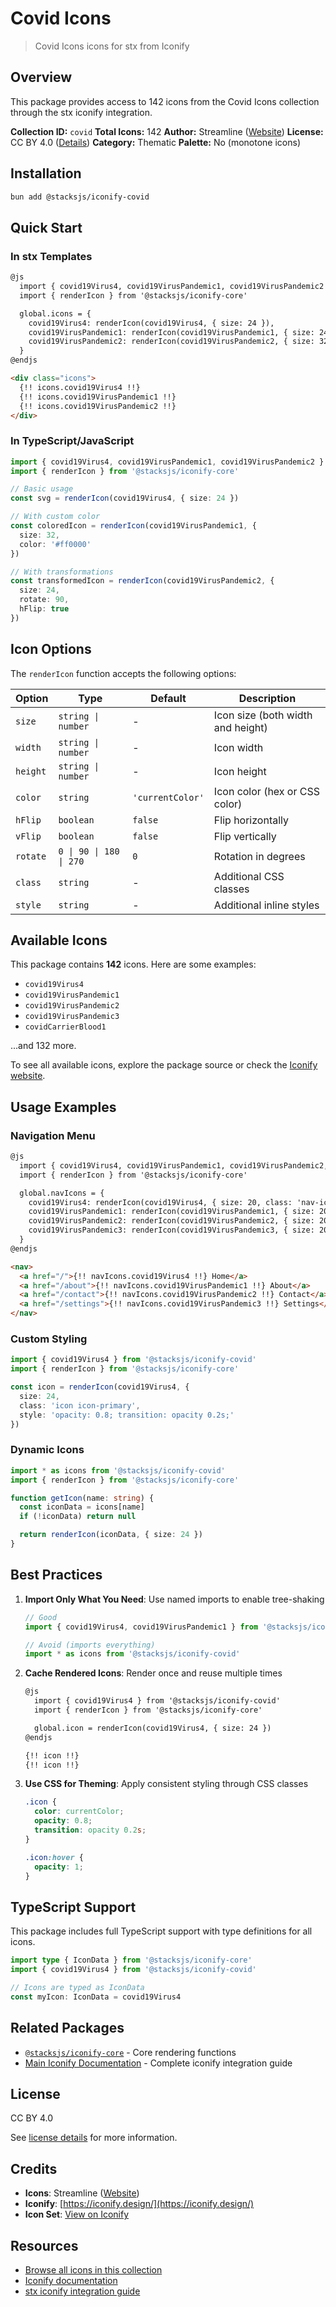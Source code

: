 # Covid Icons

> Covid Icons icons for stx from Iconify

## Overview

This package provides access to 142 icons from the Covid Icons collection through the stx iconify integration.

**Collection ID:** `covid`
**Total Icons:** 142
**Author:** Streamline ([Website](https://github.com/webalys-hq/streamline-vectors))
**License:** CC BY 4.0 ([Details](https://creativecommons.org/licenses/by/4.0/))
**Category:** Thematic
**Palette:** No (monotone icons)

## Installation

```bash
bun add @stacksjs/iconify-covid
```

## Quick Start

### In stx Templates

```html
@js
  import { covid19Virus4, covid19VirusPandemic1, covid19VirusPandemic2 } from '@stacksjs/iconify-covid'
  import { renderIcon } from '@stacksjs/iconify-core'

  global.icons = {
    covid19Virus4: renderIcon(covid19Virus4, { size: 24 }),
    covid19VirusPandemic1: renderIcon(covid19VirusPandemic1, { size: 24, color: '#4a90e2' }),
    covid19VirusPandemic2: renderIcon(covid19VirusPandemic2, { size: 32 })
  }
@endjs

<div class="icons">
  {!! icons.covid19Virus4 !!}
  {!! icons.covid19VirusPandemic1 !!}
  {!! icons.covid19VirusPandemic2 !!}
</div>
```

### In TypeScript/JavaScript

```typescript
import { covid19Virus4, covid19VirusPandemic1, covid19VirusPandemic2 } from '@stacksjs/iconify-covid'
import { renderIcon } from '@stacksjs/iconify-core'

// Basic usage
const svg = renderIcon(covid19Virus4, { size: 24 })

// With custom color
const coloredIcon = renderIcon(covid19VirusPandemic1, {
  size: 32,
  color: '#ff0000'
})

// With transformations
const transformedIcon = renderIcon(covid19VirusPandemic2, {
  size: 24,
  rotate: 90,
  hFlip: true
})
```

## Icon Options

The `renderIcon` function accepts the following options:

| Option | Type | Default | Description |
|--------|------|---------|-------------|
| `size` | `string \| number` | - | Icon size (both width and height) |
| `width` | `string \| number` | - | Icon width |
| `height` | `string \| number` | - | Icon height |
| `color` | `string` | `'currentColor'` | Icon color (hex or CSS color) |
| `hFlip` | `boolean` | `false` | Flip horizontally |
| `vFlip` | `boolean` | `false` | Flip vertically |
| `rotate` | `0 \| 90 \| 180 \| 270` | `0` | Rotation in degrees |
| `class` | `string` | - | Additional CSS classes |
| `style` | `string` | - | Additional inline styles |

## Available Icons

This package contains **142** icons. Here are some examples:

- `covid19Virus4`
- `covid19VirusPandemic1`
- `covid19VirusPandemic2`
- `covid19VirusPandemic3`
- `covidCarrierBlood1`

...and 132 more.

To see all available icons, explore the package source or check the [Iconify website](https://icon-sets.iconify.design/covid/).

## Usage Examples

### Navigation Menu

```html
@js
  import { covid19Virus4, covid19VirusPandemic1, covid19VirusPandemic2, covid19VirusPandemic3 } from '@stacksjs/iconify-covid'
  import { renderIcon } from '@stacksjs/iconify-core'

  global.navIcons = {
    covid19Virus4: renderIcon(covid19Virus4, { size: 20, class: 'nav-icon' }),
    covid19VirusPandemic1: renderIcon(covid19VirusPandemic1, { size: 20, class: 'nav-icon' }),
    covid19VirusPandemic2: renderIcon(covid19VirusPandemic2, { size: 20, class: 'nav-icon' }),
    covid19VirusPandemic3: renderIcon(covid19VirusPandemic3, { size: 20, class: 'nav-icon' })
  }
@endjs

<nav>
  <a href="/">{!! navIcons.covid19Virus4 !!} Home</a>
  <a href="/about">{!! navIcons.covid19VirusPandemic1 !!} About</a>
  <a href="/contact">{!! navIcons.covid19VirusPandemic2 !!} Contact</a>
  <a href="/settings">{!! navIcons.covid19VirusPandemic3 !!} Settings</a>
</nav>
```

### Custom Styling

```typescript
import { covid19Virus4 } from '@stacksjs/iconify-covid'
import { renderIcon } from '@stacksjs/iconify-core'

const icon = renderIcon(covid19Virus4, {
  size: 24,
  class: 'icon icon-primary',
  style: 'opacity: 0.8; transition: opacity 0.2s;'
})
```

### Dynamic Icons

```typescript
import * as icons from '@stacksjs/iconify-covid'
import { renderIcon } from '@stacksjs/iconify-core'

function getIcon(name: string) {
  const iconData = icons[name]
  if (!iconData) return null

  return renderIcon(iconData, { size: 24 })
}
```

## Best Practices

1. **Import Only What You Need**: Use named imports to enable tree-shaking
   ```typescript
   // Good
   import { covid19Virus4, covid19VirusPandemic1 } from '@stacksjs/iconify-covid'

   // Avoid (imports everything)
   import * as icons from '@stacksjs/iconify-covid'
   ```

2. **Cache Rendered Icons**: Render once and reuse multiple times
   ```html
   @js
     import { covid19Virus4 } from '@stacksjs/iconify-covid'
     import { renderIcon } from '@stacksjs/iconify-core'

     global.icon = renderIcon(covid19Virus4, { size: 24 })
   @endjs

   {!! icon !!}
   {!! icon !!}
   ```

3. **Use CSS for Theming**: Apply consistent styling through CSS classes
   ```css
   .icon {
     color: currentColor;
     opacity: 0.8;
     transition: opacity 0.2s;
   }

   .icon:hover {
     opacity: 1;
   }
   ```

## TypeScript Support

This package includes full TypeScript support with type definitions for all icons.

```typescript
import type { IconData } from '@stacksjs/iconify-core'
import { covid19Virus4 } from '@stacksjs/iconify-covid'

// Icons are typed as IconData
const myIcon: IconData = covid19Virus4
```

## Related Packages

- [`@stacksjs/iconify-core`](../iconify-core) - Core rendering functions
- [Main Iconify Documentation](../../docs/iconify.md) - Complete iconify integration guide

## License

CC BY 4.0

See [license details](https://creativecommons.org/licenses/by/4.0/) for more information.

## Credits

- **Icons**: Streamline ([Website](https://github.com/webalys-hq/streamline-vectors))
- **Iconify**: [https://iconify.design/](https://iconify.design/)
- **Icon Set**: [View on Iconify](https://icon-sets.iconify.design/covid/)

## Resources

- [Browse all icons in this collection](https://icon-sets.iconify.design/covid/)
- [Iconify documentation](https://iconify.design/docs/)
- [stx iconify integration guide](../../docs/iconify.md)
